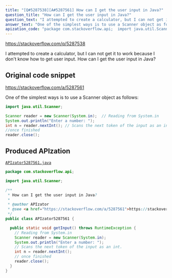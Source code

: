 ```yaml
---
title: "[Q#5287538][A#5287561] How can I get the user input in Java?"
question_title: "How can I get the user input in Java?"
question_text: "I attempted to create a calculator, but I can not get it to work because I don't know how to get user input. How can I get the user input in Java?"
answer_text: "One of the simplest ways is to use a Scanner object as follows:"
apization_code: "package com.stackoverflow.api;  import java.util.Scanner;  /**  * How can I get the user input in Java?  *  * @author APIzator  * @see <a href=\"https://stackoverflow.com/a/5287561\">https://stackoverflow.com/a/5287561</a>  */ public class APIzator5287561 {    public static void getInput() throws RuntimeException {     // Reading from System.in     Scanner reader = new Scanner(System.in);     System.out.println(\"Enter a number: \");     // Scans the next token of the input as an int.     int n = reader.nextInt();     // once finished     reader.close();   } }"
---
```


https://stackoverflow.com/q/5287538

I attempted to create a calculator, but I can not get it to work because I don&#x27;t know how to get user input.
How can I get the user input in Java?



## Original code snippet

https://stackoverflow.com/a/5287561

One of the simplest ways is to use a Scanner object as follows:

```java
import java.util.Scanner;

Scanner reader = new Scanner(System.in);  // Reading from System.in
System.out.println("Enter a number: ");
int n = reader.nextInt(); // Scans the next token of the input as an int.
//once finished
reader.close();
```

## Produced APIzation

[`APIzator5287561.java`](https://github.com/pasqualesalza/apization-temp-data/raw/master/apizations/java/APIzator5287561.java)

```java
package com.stackoverflow.api;

import java.util.Scanner;

/**
 * How can I get the user input in Java?
 *
 * @author APIzator
 * @see <a href="https://stackoverflow.com/a/5287561">https://stackoverflow.com/a/5287561</a>
 */
public class APIzator5287561 {

  public static void getInput() throws RuntimeException {
    // Reading from System.in
    Scanner reader = new Scanner(System.in);
    System.out.println("Enter a number: ");
    // Scans the next token of the input as an int.
    int n = reader.nextInt();
    // once finished
    reader.close();
  }
}

```